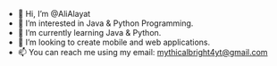 - 👋 Hi, I’m @AliAlayat
- 👀 I’m interested in Java & Python Programming.
- 🌱 I’m currently learning Java & Python.
- 💞️ I’m looking to create mobile and web applications.
- 📫 You can reach me using my email: mythicalbright4yt@gmail.com

